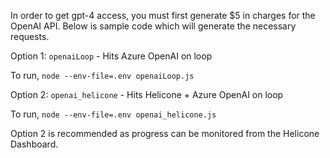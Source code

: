 In order to get gpt-4 access, you must first generate $5 in charges for the OpenAI API. Below is sample code which will generate the necessary requests.

Option 1: `openaiLoop` - Hits Azure OpenAI on loop

To run, `node --env-file=.env openaiLoop.js`

Option 2: `openai_helicone` - Hits Helicone + Azure OpenAI on loop

To run, `node --env-file=.env openai_helicone.js`

Option 2 is recommended as progress can be monitored from the Helicone Dashboard.
